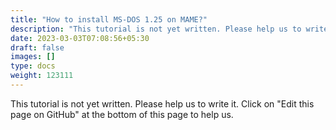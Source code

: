 ```yaml
---
title: "How to install MS-DOS 1.25 on MAME?"
description: "This tutorial is not yet written. Please help us to write it. Click on 'Edit this page on GitHub' at the bottom of this page to help us."
date: 2023-03-03T07:08:56+05:30
draft: false
images: []
type: docs
weight: 123111
---
```


This tutorial is not yet written. Please help us to write it. Click on "Edit this page on GitHub" at the bottom of this page to help us.
